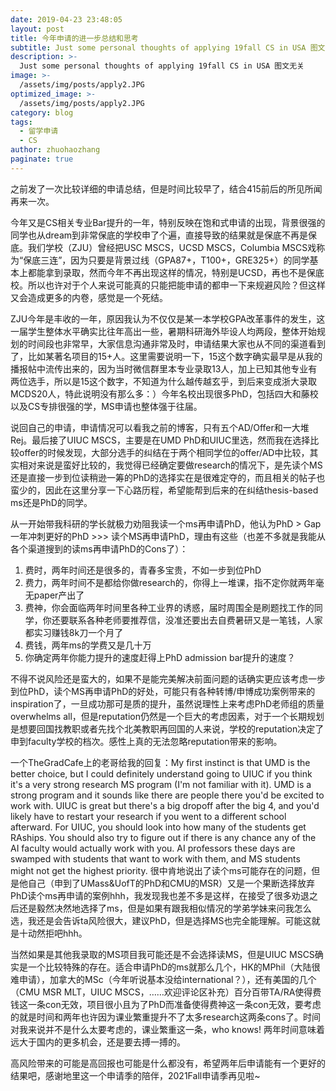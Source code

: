 ```yaml
---
date: 2019-04-23 23:48:05
layout: post
title: 今年申请的进一步总结和思考
subtitle: Just some personal thoughts of applying 19fall CS in USA 图文无关
description: >-
  Just some personal thoughts of applying 19fall CS in USA 图文无关
image: >-
  /assets/img/posts/apply2.JPG
optimized_image: >-
  /assets/img/posts/apply2.JPG
category: blog
tags:
  - 留学申请
  - CS
author: zhuohaozhang
paginate: true
---
```


之前发了一次比较详细的申请总结，但是时间比较早了，结合415前后的所见所闻再来一次。

今年又是CS相关专业Bar提升的一年，特别反映在饱和式申请的出现，背景很强的同学也从dream到非常保底的学校申了个遍，直接导致的结果就是保底不再是保底。我们学校（ZJU）曾经把USC MSCS，UCSD MSCS，Columbia MSCS戏称为“保底三连”，因为只要是背景过线（GPA87+，T100+，GRE325+）的同学基本上都能拿到录取，然而今年不再出现这样的情况，特别是UCSD，再也不是保底校。所以也许对于个人来说可能真的只能把能申请的都申一下来规避风险？但这样又会造成更多的内卷，感觉是一个死结。

ZJU今年是丰收的一年，原因我认为不仅仅是某一本学校GPA改革事件的发生，这一届学生整体水平确实比往年高出一些，暑期科研海外毕设人均两段，整体开始规划的时间段也非常早，大家信息沟通非常及时，申请结果大家也从不同的渠道看到了，比如某著名项目的15+人。这里需要说明一下，15这个数字确实最早是从我的播报帖中流传出来的，因为当时微信群里本专业录取13人，加上已知其他专业有两位选手，所以是15这个数字，不知道为什么越传越玄乎，到后来变成浙大录取MCDS20人，特此说明没有那么多：）今年名校出现很多PhD，包括四大和藤校以及CS专排很强的学，MS申请也整体强于往届。

说回自己的申请，申请情况可以看我之前的博客，只有五个AD/Offer和一大堆Rej。最后接了UIUC MSCS，主要是在UMD PhD和UIUC里选，然而我在选择比较offer的时候发现，大部分选手的纠结在于两个相同学位的offer/AD中比较，其实相对来说是蛮好比较的，我觉得已经确定要做research的情况下，是先读个MS还是直接一步到位读稍逊一筹的PhD的选择实在是很难定夺的，而且相关的帖子也蛮少的，因此在这里分享一下心路历程，希望能帮到后来的在纠结thesis-based ms还是PhD的同学。

从一开始带我科研的学长就极力劝阻我读一个ms再申请PhD，他认为PhD > Gap一年冲刺更好的PhD >>> 读个MS再申请PhD，理由有这些（也差不多就是我能从各个渠道搜到的读ms再申请PhD的Cons了）：
1. 费时，两年时间还是很多的，青春多宝贵，不如一步到位PhD
2. 费力，两年时间不是都给你做research的，你得上一堆课，指不定你就两年毫无paper产出了
3. 费神，你会面临两年时间里各种工业界的诱惑，届时周围全是刷题找工作的同学，你还要联系各种老师要推荐信，没准还要出去自费暑研又是一笔钱，人家都实习赚钱8k刀一个月了
4. 费钱，两年ms的学费又是几十万
5. 你确定两年你能力提升的速度赶得上PhD admission bar提升的速度？

不得不说风险还是蛮大的，如果不是能完美解决前面问题的话确实更应该考虑一步到位PhD，读个MS再申请PhD的好处，可能只有各种转博/申博成功案例带来的inspiration了，一旦成功那可是质的提升，虽然说理性上来考虑PhD老师组的质量overwhelms all，但是reputation仍然是一个巨大的考虑因素，对于一个长期规划是想要回国找教职或者先找个北美教职再回国的人来说，学校的reputation决定了申到faculty学校的档次。感性上真的无法忽略reputation带来的影响。

一个TheGradCafe上的老哥给我的回复：My first instinct is that UMD is the better c﻿hoice, but I could definitely understand going to UIUC if you think it's a very strong research MS program (I'm not familiar with it). UMD is a strong program and it sounds l﻿ike there are people there you'd be excited to work with. UIUC is great bu﻿t there's a big dropoff after the big 4, and you'd likely have to restart your research if you went to a different school afterward. For UIUC, you should look into how many of the students get RAships. You should also try to figure out if there is any chance any of the﻿ AI faculty would actually work with you. AI professors these days are swamped with students that want to work with them, and MS students might not get the highest priority. 很中肯地说出了读个ms可能存在的问题，但是他自己（申到了UMass&UofT的PhD和CMU的MSR）又是一个果断选择放弃PhD读个ms再申请的案例hhh，我发现我也差不多是这样，在接受了很多劝退之后还是毅然决然地选择了ms，但是如果有跟我相似情况的学弟学妹来问我怎么选，我还是会告诉ta风险很大，建议PhD，但是选择MS也完全能理解。可能这就是十动然拒吧hhh。

当然如果是其他我录取的MS项目我可能还是不会选择读MS，但是UIUC MSCS确实是一个比较特殊的存在。适合申请PhD的ms就那么几个，HK的MPhil（大陆很难申请），加拿大的MSc（今年听说基本没给international？），还有美国的几个（CMU MSR MLT，UIUC MSCS，……欢迎评论区补充）百分百带TA/RA使得费钱这一条con无效，项目很小且为了PhD而准备使得费神这一条con无效，要考虑的就是时间和两年也许因为课业繁重提升不了太多research这两条cons了。时间对我来说并不是什么太要考虑的，课业繁重这一条，who knows! 两年时间意味着远大于国内的更多机会，还是要去搏一搏的。

高风险带来的可能是高回报也可能是什么都没有，希望两年后申请能有一个更好的结果吧，感谢地里这一个申请季的陪伴，2021Fall申请季再见啦~
